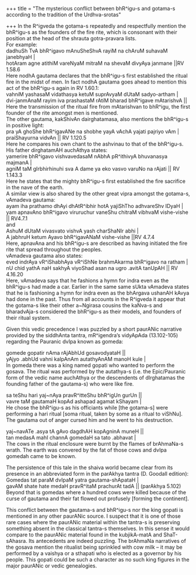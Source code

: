 +++
title = "The mysterious conflict between bhR^igu-s and gotama-s according to the tradition of the Urdhva-srotas"

+++
In the R^igveda the gotama-s repeatedly and respectfully mention the
bhR^igu-s as the founders of the fire rite, which is consonant with
their position at the head of the shrauta gotra-pravara lists.  
For example:  
dadhuSh TvA bhR^igavo mAnuSheShvA rayiM na chAruM suhavaM janebhyaH |  
hotAram agne atithiM vareNyaM mitraM na shevaM divyAya janmane ||RV
1.58.6  
Here nodhA gautama declares that the bhR^igu-s first established the
ritual fire in the midst of men. In fact nodhA gautama goes ahead to
mention this act of the bhR^igu-s again in RV 1.60.1:  
vahniM yashasaM vidathasya ketuM suprAvyaM dUtaM sadyo-artham |  
dvi-janmAnaM rayim iva prashastaM rAtiM bharad bhR^igave mAtarishvA ||  
Here the transmission of the ritual fire from mAtarishvan to bhR^igu,
the first founder of the rite amongst men is mentioned.  
The other gautama, kakShivAn dairghatamasa, also mentions the bhR^igu-s
in positive light:  
pra yA ghoShe bhR^igavANe na shobhe yayA vAchA yajati pajriyo vAm |  
praiShayurna vidvAn || RV 1.120.5  
Here he compares his own chant to the ashvinau to that of the
bhR^igu-s.  
His father dirghatamAH auchAthya states:  
yamerire bhR^igavo vishvavedasaM nAbhA pR^ithivyA bhuvanasya majmanA |  
agniM taM gIrbhirhinuhi sva A dame ya eko vasvo varuNo na rAjati || RV
1.143.3  
Here he states that the mighty bhR^igu-s first established the fire
sacrifice in the nave of the earth.  
A similar view is also shared by the other great vipra amongst the
gotama-s, vAmadeva gautama:  
ayam iha prathamo dhAyi dhAtR^ibhir hotA yajiShTho adhvareShv IDyaH |  
yam apnavAno bhR^igavo viruruchur vaneShu chitraM vibhvaM vishe-vishe ||
RV4.7.1  
and  
AshuM dUtaM vivasvato vishvA yash charShaNIr abhi |  
A jabhruH ketum Ayavo bhR^igavANaM vishe-vishe ||RV 4.7.4  
Here, apnavAna and his bhR^igu-s are described as having initiated the
fire rite that spread throughout the peoples.  
vAmadeva gautama also states:  
eved indrAya vR^iShabhAya vR^iShNe brahmAkarma bhR^igavo na ratham |  
nU chid yathA naH sakhyA viyoShad asan na ugro .avitA tanUpAH || RV
4.16.20  
Here, vAmadeva says that he fashions a hymn for indra even as the
bhR^igu-s had made a car. Earlier in the same same sUkta vAmadeva states
that he is fashioning a hymn for indra even as the bhArgava ushanAH
kAvya had done in the past. Thus from all accounts in the R^igveda it
appear that the gotama-s like their other a\~Ngirasa cousins the kaNva-s
and bharadvAja-s considered the bhR^igu-s as their models, and founders
of their ritual system.

Given this vedic precedence I was puzzled by a short paurANic narrative
provided by the siddhAnta tantra, mR^igendra’s vidyApAda (13.102-105)
regarding the Pauranic dvIpa known as gomeda:

gomede gopatir nAma rAjAbhUd gosavodyataH ||  
yAjyo .abhUd vahni kalpAnAm autathyAnAM manoH kule |  
In gomeda there was a king named gopati who wanted to perform the
gosava. The ritual was performed by the autathya-s (i.e. the
Epic/Pauranic form of the vedic name auchAthya or the descendents of
dIrghatamas the founding father of the gautama-s) who were like fire.

sa teShu hari yaj\~nAya pravR^itteShu bhR^igUn gurUn ||  
vavre taM gautamaH kopAd ashapad agamat kShayam |  
He chose the bhR^igu-s as his officiants while \[the gotama-s\] were
performing a hari ritual \[soma ritual, taken by some as a ritual to
viShNu\]. The gautama out of anger cursed him and he went to his
destruction.

yaj\~navATe .asya tA gAvo dagdhAH kopAgninA muneH ||  
tan medasA mahI channA gomedaH sa tato .abhavat |  
The cows in the ritual enclosure were burnt by the flames of brAhmaNa-s
wrath. The earth was convered by the fat of those cows and dvIpa gomedah
came to be known.

The persistence of this tale in the shaiva world became clear from its
presence in an abbreviated form in the parAkhya tantra (D. Goodall
edition):  
Gomedas tat paraM dvIpaM yatra gautama-shApataH |  
gavAM shate hate medaH pravR^itaM prachurAt tadA || (parAkhya 5.102)  
Beyond that is gomedas where a hundred cows were killed because of the
curse of gautama and their fat flowed out profusely \[forming the
continent\].

This conflict between the gautama-s and bhR^igu-s nor the king gopati is
mentioned in any other paurANic source. I suspect that it is one of
those rare cases where the paurANic material within the tantra-s is
preserving something absent in the classical tantra-s themselves. In
this sense it would compare to the paurANic material found in the
kubjikA-matA and ShaT-sAhasra. Its antecedents are indeed puzzling. The
brAhmaNa narratives of the gosava mention the ritualist being sprinkled
with cow milk – it may be performed by a vaishya or a sthapati who is
elected as a governor by his people. This gopati could be such a
character as no such king figures in the major paurANic or vedic
genealogies.
